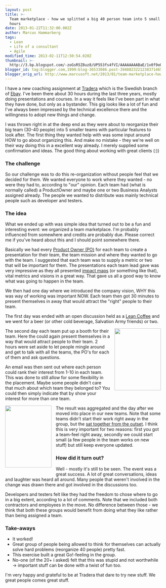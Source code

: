```yaml
---
layout: post
title: >-
  Team marketplace - how we splitted a big 40 person team into 5 small in 2
  hours
date: 2013-01-22T11:32:00.002Z
author: Marcus Hammarberg
tags:
  - Lean
  - Life of a consultant
  - Agile
modified_time: 2013-02-11T12:50:54.020Z
thumbnail: >-
  http://3.bp.blogspot.com/-zoGsR5Z8uz8/UP553fs4fVI/AAAAAAAABaE/1v0f9oOQ8lQ/s72-c/IMG_2848.jpg
blogger_id: tag:blogger.com,1999:blog-36533086.post-3948823221238371465
blogger_orig_url: http://www.marcusoft.net/2013/01/team-marketplace-how-we-splitted-big-40.html
---
```



<div>

I have a new coaching assignment at
<a href="http://www.tradera.com/" target="_blank">Tradera</a> which is
the Swedish branch of
<a href="http://www.ebay.com/" target="_blank">Ebay</a>. I've been there
about 30 hours during the last three years, mostly doing presentations
and courses. In a way it feels like I've been part in what they have
done, but only as a bystander. This gig looks like a lot of fun and I've
always been impressed by the technical excellence there and the
willingness to adopt new things and change.

I was thrown right in at the deep end as they were about to reorganize
their big team (30-40 people) into 5 smaller teams with particular
features to look after. The first thing they wanted help with was some
input around HOW to go about organizing this. And make no mistake - they
we're well on their way doing this in a excellent way already. I merely
supplied some confirmation and ideas. The good thing about working with
great clients (:))

### The challenge

So our challenge was to do this re-organization without people feel that
we decided for them. We wanted everyone to work where they wanted - no
were they had to, according to "our" opinion. Each team had (what is
normally called) a ProductOwner and maybe one or two Business Analysts
assigned already. The people we wanted to distribute was mainly
technical people such as developer and testers.

### The idea

What we ended up with was simple idea that turned out to be a fun and
interesting event: we organized a team marketplace. I'm probably
influenced from somewhere and credits are probably due. Please correct
me if you've heard about this and I should point somewhere there.

Basically we had every
<a href="http://en.wikipedia.org/wiki/Scrum_(development)"
target="_blank">Product Owner (PO)</a> for each team to create a
presentation for their team, the team mission and where they wanted to
go with the team. I suggested that each team was to supply a metric or
two that will be important for them. The presentations each team lead
gave was very impressive as they all presented
<a href="http://impactmapping.org/drawing.php" target="_blank">impact
maps</a> (or something like that), vital metrics and visions in a great
way. That gave us all a good way to know what was going to happen in the
team.

We then had one day where we introduced the company vision, WHY this was
way of working was important NOW. Each team then got 30 minutes to
present themselves in away that would attract the "right" people to
their team.

The first day was ended with an open discussion held as a
<a href="http://www.leancoffee.org/" target="_blank">Lean Coffee</a> and
we went for a beer (or other cold beverage, Salvation Army friends) or
two.

<div class="separator" style="clear: both; text-align: center;">

<a
href="http://3.bp.blogspot.com/-zoGsR5Z8uz8/UP553fs4fVI/AAAAAAAABaE/1v0f9oOQ8lQ/s1600/IMG_2848.jpg"
data-imageanchor="1"
style="clear: right; float: right; margin-bottom: 1em; margin-left: 1em;"><img
src="http://3.bp.blogspot.com/-zoGsR5Z8uz8/UP553fs4fVI/AAAAAAAABaE/1v0f9oOQ8lQ/s200/IMG_2848.jpg"
data-border="0" width="150" height="200" /></a>

</div>

The second day each team put up a booth for their team. Here the could
again present themselves in a way that would attract people to their
team. 2 hours were set aside to let people mingle around and get to talk
with all the teams, the PO's for each of them and ask questions.

An email was then sent out where each person could rank their interest
from 1-10 in each team. This was done to still allow for some
flexibility in the placement. Maybe some people didn't care that much
about which team they belonged to? You could then simply indicate that
by show your interest for more than one team.

<div class="separator" style="clear: both; text-align: center;">

<a
href="http://3.bp.blogspot.com/-D43ZGtiqsNk/UP553Q_m9RI/AAAAAAAABaA/WzaDu4nWQ7Q/s1600/IMG_2847.jpg"
data-imageanchor="1"
style="clear: left; float: left; margin-bottom: 1em; margin-right: 1em;"><img
src="http://3.bp.blogspot.com/-D43ZGtiqsNk/UP553Q_m9RI/AAAAAAAABaA/WzaDu4nWQ7Q/s200/IMG_2847.jpg"
data-border="0" width="150" height="200" /></a>

</div>

The result was aggregated and the day after we moved into place in our
new teams. Note that some teams didn't start their work right away in
the group, but the
<a href="http://www.marcusoft.net/2012/10/agilechangetop52.html"
target="_blank">sat together from the outset</a>. I think this is very
important for two reasons: first you got a team-feel right away,
secondly we could start small (a few people in the team works on new
stuff) but still keep everyone updated.

### How did it turn out?

Well - mostly it's still to be seen.
The event was a great success. A lot of great conversations, ideas and
laughter was heard all around. Many people that weren't involved in the
change was drawn there and got involved in the discussions too.

Developers and testers felt like they had the freedom to chose where to
go in a big extent, according to a lot of comments. Note that we
included both contractors and employees in the move. No difference
between those - we think that both these groups would benefit from doing
what they like rather than being assigned a team.

### Take-aways

- It worked!
- Great group of people being allowed to think for themselves can
    actually solve hard problems (reorganize 40 people) pretty fast.
- This exercise built a great Go!-feeling in the group.
- No-one (of the 20+ i asked) felt that this was stupid and not
    worthwhile -\> important stuff can be done with a twist of fun too.

I'm very happy and grateful to be at Tradera that dare to try new stuff.
We great people comes great stuff.

</div>
